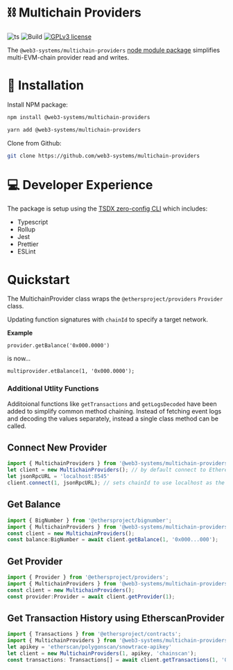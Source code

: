 # ⛓️ Multichain Providers
![ts](https://badgen.net/badge/-/TypeScript?icon=typescript&label&labelColor=blue&color=555555)
![Build](https://github.com/web3-systems/multichain-providers/actions/workflows/main.yml/badge.svg)
[![GPLv3 license](https://img.shields.io/badge/License-MIT-blue.svg)](http://perso.crans.org/besson/LICENSE.html)

The `@web3-systems/multichain-providers` [node module package](https://www.npmjs.com/package/@pooltogether/v4-utils-js) simplifies multi-EVM-chain provider read and writes.

# 💾 Installation

Install NPM package:

```sh
npm install @web3-systems/multichain-providers
```

```sh
yarn add @web3-systems/multichain-providers
```

Clone from Github:

```sh
git clone https://github.com/web3-systems/multichain-providers
```

# 💻 Developer Experience

The package is setup using the [TSDX zero-config CLI](https://tsdx.io/) which includes:

- Typescript
- Rollup
- Jest
- Prettier
- ESLint

# Quickstart 

The MultichainProvider class wraps the `@ethersproject/providers` `Provider` class.

Updating function signatures with `chainId` to specify a target network.

**Example**

`provider.getBalance('0x000.0000')` 

is now... 

`multiprovider.etBalance(1, '0x000.0000');`

### **Additional Utlity Functions**

Additoional functions like `getTransactions` and `getLogsDecoded` have been added to simplify common method chaining. Instead of fetching event logs and decoding the values separately, instead a single class method can be called.

## Connect New Provider
```ts
import { MultichainProviders } from '@web3-systems/multichain-providers';
let client = new MultichainProviders(); // by default connect to Ethereum mainnet via Infura
let jsonRpcURL = 'localhost:8545'
client.connect(1, jsonRpcURL); // sets chainId to use localhost as the endpoint 
```

## Get Balance
```ts
import { BigNumber } from '@ethersproject/bignumber';
import { MultichainProviders } from '@web3-systems/multichain-providers';
const client = new MultichainProviders();
const balance:BigNumber = await client.getBalance(1, '0x000...000');
```

## Get Provider
```ts
import { Provider } from '@ethersproject/providers';
import { MultichainProviders } from '@web3-systems/multichain-providers';
const client = new MultichainProviders();
const provider:Provider = await client.getProvider(1);
```

## Get Transaction History using EtherscanProvider
```ts
import { Transactions } from '@ethersproject/contracts';
import { MultichainProviders } from '@web3-systems/multichain-providers';
let apikey = 'etherscan/polygonscan/snowtrace-apikey'
let client = new MultichainProviders(1, apikey, 'chainscan');
const transactions: Transactions[] = await client.getTransactions(1, '0x000...000');
```